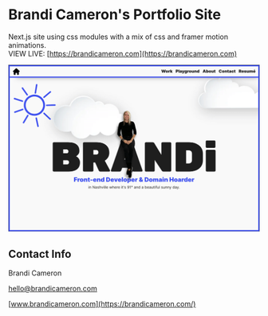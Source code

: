 # Brandi Cameron's Portfolio Site

Next.js site using css modules with a mix of css and framer motion animations.  
VIEW LIVE: [https://brandicameron.com](https://brandicameron.com)

![App Screenshot](/public/images/screenshot.png)

## Contact Info

Brandi Cameron

[hello@brandicameron.com](mailto:hello@brandicameron.com)

[www.brandicameron.com](https://brandicameron.com/)
